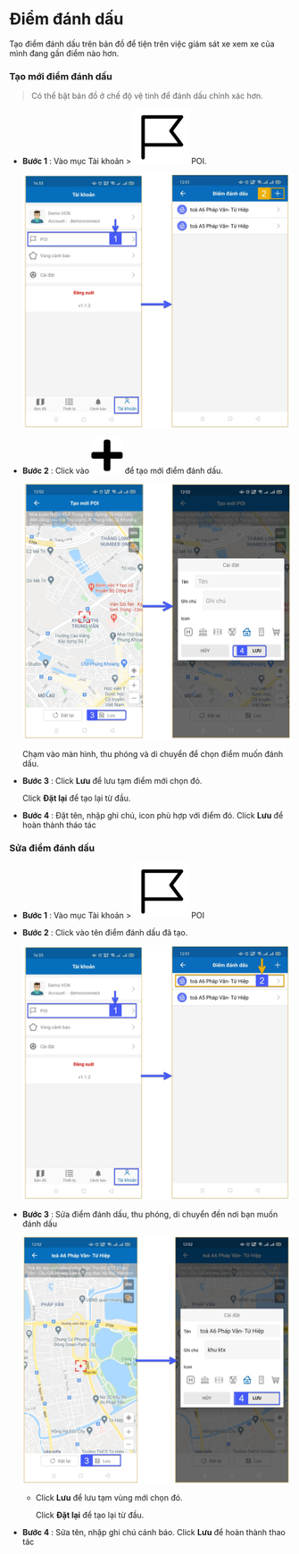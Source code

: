 # Điểm đánh dấu

Tạo điểm đánh dấu trên bản đồ để tiện trên việc giám sát xe xem xe của mình đang gần điểm nào hơn.
<div id="poi"> 
</div>

### Tạo mới điểm đánh dấu 

> Có thể bật bản đồ ở chế độ vệ tinh để đánh dấu chính xác hơn.

- **Bước 1** : Vào mục Tài khoản > <span class="icon-left svg-filter-info">![Ok](/docs/assets/images/web-interface/icon/SVG/icons8-flag-2.svg) POI.

    <span style="display:block;text-align:center">![Interface Web](/docs/assets/images/web-interface/app-vcn/create-poi-3.jpg)

- **Bước 2** : Click vào <span class="icon-left svg-filter-info">![Ok](/docs/assets/images/web-interface/icon/SVG/plus.svg) để tạo mới điểm đánh dấu.

    <span style="display:block;text-align:center">![Interface Web](/docs/assets/images/web-interface/app-vcn/create-poi-4.jpg)

    Chạm vào màn  hình, thu phóng và di chuyển để chọn điểm muốn đánh dấu.

* **Bước 3** : Click **Lưu** để lưu tạm điểm mới chọn đó.

    Click **Đặt lại** để tạo lại từ đầu.

* **Bước 4** : Đặt tên, nhập ghi chú, icon phù hợp với điểm đó.
Click **Lưu** để hoàn thành tháo tác

### Sửa điểm đánh dấu 



- **Bước 1** : Vào mục Tài khoản > <span class="icon-left svg-filter-info">![Ok](/docs/assets/images/web-interface/icon/SVG/icons8-flag-2.svg) POI

- **Bước 2** : Click vào tên điểm đánh dấu đã tạo.

    <span style="display:block;text-align:center">![Interface Web](/docs/assets/images/web-interface/app-vcn/edit-poi-3.jpg)

- **Bước 3** : Sửa điểm đánh dấu, thu phóng, di chuyển đến nơi bạn muốn đánh dấu
   
    <span style="display:block;text-align:center">![Interface Web](/docs/assets/images/web-interface/app-vcn/edit-poi-4.jpg)

    * Click **Lưu** để lưu tạm vùng mới chọn đó.

        Click **Đặt lại** để tạo lại từ đầu.

* **Bước 4** : Sửa tên, nhập ghi chú cảnh báo.
Click **Lưu** để hoàn thành thao tác







